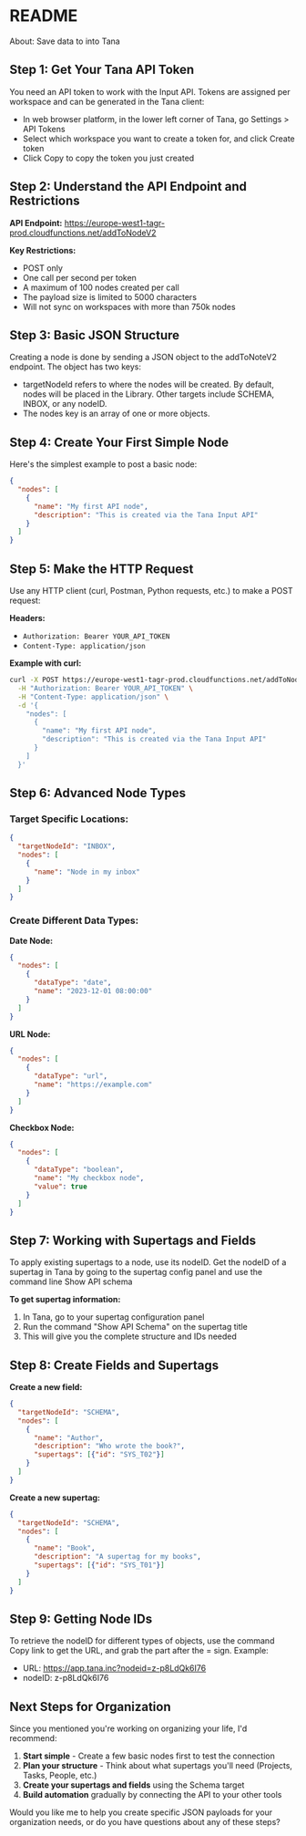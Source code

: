 # README

About: Save data to into Tana

## **Step 1: Get Your Tana API Token**

You need an API token to work with the Input API. Tokens are assigned per workspace and can be generated in the Tana client:

- In web browser platform, in the lower left corner of Tana, go Settings > API Tokens  
- Select which workspace you want to create a token for, and click Create token
- Click Copy to copy the token you just created

## **Step 2: Understand the API Endpoint and Restrictions**

**API Endpoint:**
<https://europe-west1-tagr-prod.cloudfunctions.net/addToNodeV2>

**Key Restrictions:**

- POST only
- One call per second per token
- A maximum of 100 nodes created per call
- The payload size is limited to 5000 characters
- Will not sync on workspaces with more than 750k nodes

## **Step 3: Basic JSON Structure**

Creating a node is done by sending a JSON object to the addToNoteV2 endpoint. The object has two keys:

- targetNodeId refers to where the nodes will be created. By default, nodes will be placed in the Library. Other targets include SCHEMA, INBOX, or any nodeID.
- The nodes key is an array of one or more objects.

## **Step 4: Create Your First Simple Node**

Here's the simplest example to post a basic node:

```json
{
  "nodes": [
    {
      "name": "My first API node",
      "description": "This is created via the Tana Input API"
    }
  ]
}
```

## **Step 5: Make the HTTP Request**

Use any HTTP client (curl, Postman, Python requests, etc.) to make a POST request:

**Headers:**

- `Authorization: Bearer YOUR_API_TOKEN`
- `Content-Type: application/json`

**Example with curl:**

```bash
curl -X POST https://europe-west1-tagr-prod.cloudfunctions.net/addToNodeV2 \
  -H "Authorization: Bearer YOUR_API_TOKEN" \
  -H "Content-Type: application/json" \
  -d '{
    "nodes": [
      {
        "name": "My first API node",
        "description": "This is created via the Tana Input API"
      }
    ]
  }'
```

## **Step 6: Advanced Node Types**

### **Target Specific Locations:**

```json
{
  "targetNodeId": "INBOX",
  "nodes": [
    {
      "name": "Node in my inbox"
    }
  ]
}
```

### **Create Different Data Types:**

**Date Node:**

```json
{
  "nodes": [
    {
      "dataType": "date",
      "name": "2023-12-01 08:00:00"
    }
  ]
}
```

**URL Node:**

```json
{
  "nodes": [
    {
      "dataType": "url",
      "name": "https://example.com"
    }
  ]
}
```

**Checkbox Node:**

```json
{
  "nodes": [
    {
      "dataType": "boolean",
      "name": "My checkbox node",
      "value": true
    }
  ]
}
```

## **Step 7: Working with Supertags and Fields**

To apply existing supertags to a node, use its nodeID. Get the nodeID of a supertag in Tana by going to the supertag config panel and use the command line Show API schema

**To get supertag information:**

1. In Tana, go to your supertag configuration panel
2. Run the command "Show API Schema" on the supertag title
3. This will give you the complete structure and IDs needed

## **Step 8: Create Fields and Supertags**

**Create a new field:**

```json
{
  "targetNodeId": "SCHEMA",
  "nodes": [
    {
      "name": "Author",
      "description": "Who wrote the book?",
      "supertags": [{"id": "SYS_T02"}]
    }
  ]
}
```

**Create a new supertag:**

```json
{
  "targetNodeId": "SCHEMA",
  "nodes": [
    {
      "name": "Book",
      "description": "A supertag for my books",
      "supertags": [{"id": "SYS_T01"}]
    }
  ]
}
```

## **Step 9: Getting Node IDs**

To retrieve the nodeID for different types of objects, use the command Copy link to get the URL, and grab the part after the = sign. Example:

- URL: <https://app.tana.inc?nodeid=z-p8LdQk6I76>  
- nodeID: z-p8LdQk6I76

## **Next Steps for Organization**

Since you mentioned you're working on organizing your life, I'd recommend:

1. **Start simple** - Create a few basic nodes first to test the connection
2. **Plan your structure** - Think about what supertags you'll need (Projects, Tasks, People, etc.)
3. **Create your supertags and fields** using the Schema target
4. **Build automation** gradually by connecting the API to your other tools

Would you like me to help you create specific JSON payloads for your organization needs, or do you have questions about any of these steps?
